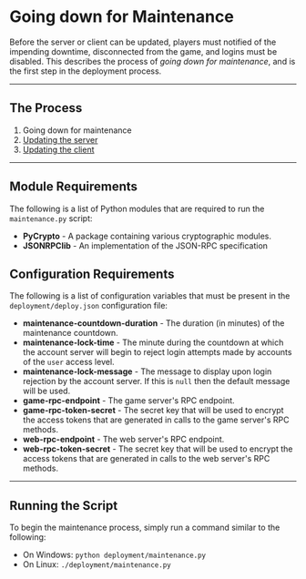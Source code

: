 Going down for Maintenance
==========================
Before the server or client can be updated, players must notified of the
impending downtime, disconnected from the game, and logins must be disabled.
This describes the process of *going down for maintenance*, and is the first
step in the deployment process.

- - -

## The Process ##
1. Going down for maintenance
2. [Updating the server](01-server.md)
3. [Updating the client](02-client.md)

- - -

## Module Requirements ##
The following is a list of Python modules that are required to run the
```maintenance.py``` script:
* **PyCrypto** - A package containing various cryptographic modules.
* **JSONRPClib** - An implementation of the JSON-RPC specification

## Configuration Requirements ##
The following is a list of configuration variables that must be present in the
```deployment/deploy.json``` configuration file:
* **maintenance-countdown-duration** - The duration (in minutes) of the
                                       maintenance countdown.
* **maintenance-lock-time** - The minute during the countdown at which the
                              account server will begin to reject login
                              attempts made by accounts of the ```user```
                              access level.
* **maintenance-lock-message** - The message to display upon login rejection
                                 by the account server. If this is ```null```
                                 then the default message will be used.
* **game-rpc-endpoint** - The game server's RPC endpoint.
* **game-rpc-token-secret** - The secret key that will be used to encrypt the
                              access tokens that are generated in calls to the
                              game server's RPC methods.
* **web-rpc-endpoint** - The web server's RPC endpoint.
* **web-rpc-token-secret** - The secret key that will be used to encrypt the
                             access tokens that are generated in calls to the
                             web server's RPC methods.

- - -

## Running the Script ##
To begin the maintenance process, simply run a command similar to the
following:
* On Windows: ```python deployment/maintenance.py```
* On Linux: ```./deployment/maintenance.py```

